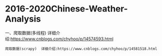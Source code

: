 # 2016-2020Chinese-Weather-Analysis

一、爬取数据(多线程)  详细介绍:https://www.cnblogs.com/chyhoo/p/14574593.html
    
    爬取数据(scrapy)  详细介绍:https://www.cnblogs.com/chyhoo/p/14581518.html


